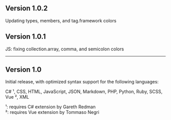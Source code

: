 ## Version 1.0.2
Updating types, members, and tag.framework colors

## Version 1.0.1
JS: fixing collection.array, comma, and semicolon colors

---

## Version 1.0

Initial release, with optimized syntax support for the following languages:

C# ¹, CSS, HTML, JavaScript, JSON, Markdown, PHP, Python, Ruby, SCSS, Vue ², XML

¹: requires C# extension by Gareth Redman  
²: requires Vue extension by Tommaso Negri